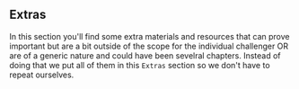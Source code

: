 ## Extras

In this section you'll find some extra materials and resources that can prove important but are a bit outside of the scope for the individual challenger OR are of a generic nature and could have been sevelral chapters. Instead of doing that we put all of them in this `Extras` section so we don't have to repeat ourselves. 

